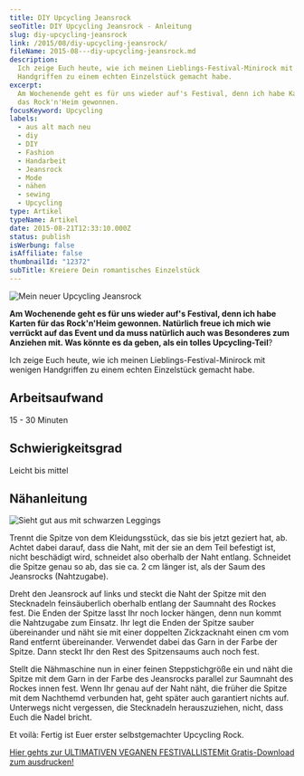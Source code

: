 ```yaml
---
title: DIY Upcycling Jeansrock
seoTitle: DIY Upcycling Jeansrock - Anleitung
slug: diy-upcycling-jeansrock
link: /2015/08/diy-upcycling-jeansrock/
fileName: 2015-08---diy-upcycling-jeansrock.md
description:
  Ich zeige Euch heute, wie ich meinen Lieblings-Festival-Minirock mit wenigen
  Handgriffen zu einem echten Einzelstück gemacht habe.
excerpt:
  Am Wochenende geht es für uns wieder auf's Festival, denn ich habe Karten für
  das Rock'n'Heim gewonnen.
focusKeyword: Upcycling
labels:
  - aus alt mach neu
  - diy
  - DIY
  - Fashion
  - Handarbeit
  - Jeansrock
  - Mode
  - nähen
  - sewing
  - Upcycling
type: Artikel
typeName: Artikel
date: 2015-08-21T12:33:10.000Z
status: publish
isWerbung: false
isAffiliate: false
thumbnailId: "12372"
subTitle: Kreiere Dein romantisches Einzelstück
---
```


![Mein neuer Upcycling Jeansrock](http://cardamonchai.com/wp-content/uploads/2015/08/Upcycling-Jeansrock-12-640x427.jpg "Mein neuer Upcycling Jeansrock")

<strong>Am Wochenende geht es für uns wieder auf's Festival, denn ich habe
Karten für das Rock'n'Heim gewonnen. Natürlich freue ich mich wie verrückt auf
das Event und da muss natürlich auch was Besonderes zum Anziehen mit. Was könnte
es da geben, als ein tolles Upcycling-Teil</strong>?

Ich zeige Euch heute, wie ich meinen Lieblings-Festival-Minirock mit wenigen
Handgriffen zu einem echten Einzelstück gemacht habe.

## Arbeitsaufwand

15 - 30 Minuten

## Schwierigkeitsgrad

Leicht bis mittel

## Nähanleitung

![Sieht gut aus mit schwarzen Leggings](http://cardamonchai.com/wp-content/uploads/2015/08/Upcycling-Jeansrock-14-640x427.jpg "Sieht gut aus mit schwarzen Leggings")

Trennt die Spitze von dem Kleidungsstück, das sie bis jetzt geziert hat, ab.
Achtet dabei darauf, dass die Naht, mit der sie an dem Teil befestigt ist, nicht
beschädigt wird, schneidet also oberhalb der Naht entlang. Schneidet die Spitze
genau so ab, das sie ca. 2 cm länger ist, als der Saum des Jeansrocks
(Nahtzugabe).

Dreht den Jeansrock auf links und steckt die Naht der Spitze mit den Stecknadeln
feinsäuberlich oberhalb entlang der Saumnaht des Rockes fest. Die Enden der
Spitze lasst Ihr noch locker hängen, denn nun kommt die Nahtzugabe zum Einsatz.
Ihr legt die Enden der Spitze sauber übereinander und näht sie mit einer
doppelten Zickzacknaht einen cm vom Rand entfernt übereinander. Verwendet dabei
das Garn in der Farbe der Spitze. Dann steckt Ihr den Rest des Spitzensaums auch
noch fest.

Stellt die Nähmaschine nun in einer feinen Steppstichgröße ein und näht die
Spitze mit dem Garn in der Farbe des Jeansrocks parallel zur Saumnaht des Rockes
innen fest. Wenn Ihr genau auf der Naht näht, die früher die Spitze mit dem
Nachthemd verbunden hat, geht später auch garantiert nichts auf. Unterwegs nicht
vergessen, die Stecknadeln herauszuziehen, nicht, dass Euch die Nadel bricht.

Et voilà: Fertig ist Euer erster selbstgemachter Upcycling Rock.

<a class="banner banner-green" href="/2015/03/die-ultimative-vegane-festivalliste"><span class="head">Hier
gehts zur ULTIMATIVEN VEGANEN FESTIVALLISTE</span><span class="text">Mit
Gratis-Download zum ausdrucken!</span></a>
